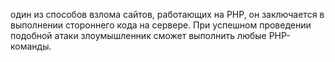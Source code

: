 один из способов взлома сайтов, работающих на PHP, он заключается в выполнении стороннего кода на сервере. При успешном проведении подобной атаки злоумышленник сможет выполнить любые PHP-команды.